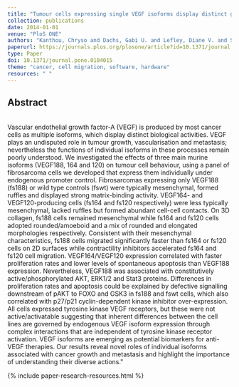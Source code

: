 ```yaml
---
title: "Tumour cells expressing single VEGF isoforms display distinct growth, survival and migration characteristics"
collection: publications
date: 2014-01-01
venue: "PloS ONE"
authors: "Kanthou, Chryso and Dachs, Gabi U. and Lefley, Diane V. and Steele, Andrew J. and Coralli-Foxon, Claudia and Harris, Sheila and Greco, Olga and Dos Santos, Sofia A. and Reyes-Aldasoro, Constantino C. and English, William R. and Tozer, Gillian M."
paperurl: https://journals.plos.org/plosone/article?id=10.1371/journal.pone.0104015
type: Paper
doi: 10.1371/journal.pone.0104015
theme: "cancer, cell migration, software, hardware"
resources: " "
---
```

<h2> Abstract </h2>   <br>  Vascular endothelial growth factor-A (VEGF) is produced by most cancer cells as multiple isoforms, which display distinct biological activities. VEGF plays an undisputed role in tumour growth, vascularisation and metastasis; nevertheless the functions of individual isoforms in these processes remain poorly understood. We investigated the effects of three main murine isoforms (VEGF188, 164 and 120) on tumour cell behaviour, using a panel of fibrosarcoma cells we developed that express them individually under endogenous promoter control. Fibrosarcomas expressing only VEGF188 (fs188) or wild type controls (fswt) were typically mesenchymal, formed ruffles and displayed strong matrix-binding activity. VEGF164- and VEGF120-producing cells (fs164 and fs120 respectively) were less typically mesenchymal, lacked ruffles but formed abundant cell-cell contacts. On 3D collagen, fs188 cells remained mesenchymal while fs164 and fs120 cells adopted rounded/amoeboid and a mix of rounded and elongated morphologies respectively. Consistent with their mesenchymal characteristics, fs188 cells migrated significantly faster than fs164 or fs120 cells on 2D surfaces while contractility inhibitors accelerated fs164 and fs120 cell migration. VEGF164/VEGF120 expression correlated with faster proliferation rates and lower levels of spontaneous apoptosis than VEGF188 expression. Nevertheless, VEGF188 was associated with constitutively active/phosphorylated AKT, ERK1/2 and Stat3 proteins. Differences in proliferation rates and apoptosis could be explained by defective signalling downstream of pAKT to FOXO and GSK3 in fs188 and fswt cells, which also correlated with p27/p21 cyclin-dependent kinase inhibitor over-expression. All cells expressed tyrosine kinase VEGF receptors, but these were not active/activatable suggesting that inherent differences between the cell lines are governed by endogenous VEGF isoform expression through complex interactions that are independent of tyrosine kinase receptor activation. VEGF isoforms are emerging as potential biomarkers for anti-VEGF therapies. Our results reveal novel roles of individual isoforms associated with cancer growth and metastasis and highlight the importance of understanding their diverse actions."

{% include paper-research-resources.html %}
